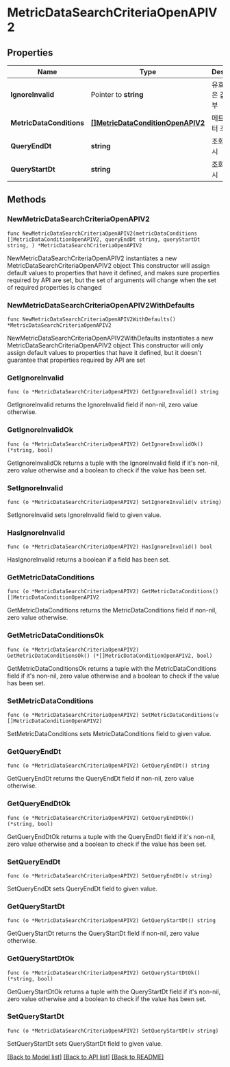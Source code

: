 # MetricDataSearchCriteriaOpenAPIV2

## Properties

Name | Type | Description | Notes
------------ | ------------- | ------------- | -------------
**IgnoreInvalid** | Pointer to **string** | 유효하지 않은 값 제외 여부 | [optional] 
**MetricDataConditions** | [**[]MetricDataConditionOpenAPIV2**](MetricDataConditionOpenAPIV2.md) | 메트릭 데이터 조건 | 
**QueryEndDt** | **string** | 조회 종료 일시 | 
**QueryStartDt** | **string** | 조회 시작 일시 | 

## Methods

### NewMetricDataSearchCriteriaOpenAPIV2

`func NewMetricDataSearchCriteriaOpenAPIV2(metricDataConditions []MetricDataConditionOpenAPIV2, queryEndDt string, queryStartDt string, ) *MetricDataSearchCriteriaOpenAPIV2`

NewMetricDataSearchCriteriaOpenAPIV2 instantiates a new MetricDataSearchCriteriaOpenAPIV2 object
This constructor will assign default values to properties that have it defined,
and makes sure properties required by API are set, but the set of arguments
will change when the set of required properties is changed

### NewMetricDataSearchCriteriaOpenAPIV2WithDefaults

`func NewMetricDataSearchCriteriaOpenAPIV2WithDefaults() *MetricDataSearchCriteriaOpenAPIV2`

NewMetricDataSearchCriteriaOpenAPIV2WithDefaults instantiates a new MetricDataSearchCriteriaOpenAPIV2 object
This constructor will only assign default values to properties that have it defined,
but it doesn't guarantee that properties required by API are set

### GetIgnoreInvalid

`func (o *MetricDataSearchCriteriaOpenAPIV2) GetIgnoreInvalid() string`

GetIgnoreInvalid returns the IgnoreInvalid field if non-nil, zero value otherwise.

### GetIgnoreInvalidOk

`func (o *MetricDataSearchCriteriaOpenAPIV2) GetIgnoreInvalidOk() (*string, bool)`

GetIgnoreInvalidOk returns a tuple with the IgnoreInvalid field if it's non-nil, zero value otherwise
and a boolean to check if the value has been set.

### SetIgnoreInvalid

`func (o *MetricDataSearchCriteriaOpenAPIV2) SetIgnoreInvalid(v string)`

SetIgnoreInvalid sets IgnoreInvalid field to given value.

### HasIgnoreInvalid

`func (o *MetricDataSearchCriteriaOpenAPIV2) HasIgnoreInvalid() bool`

HasIgnoreInvalid returns a boolean if a field has been set.

### GetMetricDataConditions

`func (o *MetricDataSearchCriteriaOpenAPIV2) GetMetricDataConditions() []MetricDataConditionOpenAPIV2`

GetMetricDataConditions returns the MetricDataConditions field if non-nil, zero value otherwise.

### GetMetricDataConditionsOk

`func (o *MetricDataSearchCriteriaOpenAPIV2) GetMetricDataConditionsOk() (*[]MetricDataConditionOpenAPIV2, bool)`

GetMetricDataConditionsOk returns a tuple with the MetricDataConditions field if it's non-nil, zero value otherwise
and a boolean to check if the value has been set.

### SetMetricDataConditions

`func (o *MetricDataSearchCriteriaOpenAPIV2) SetMetricDataConditions(v []MetricDataConditionOpenAPIV2)`

SetMetricDataConditions sets MetricDataConditions field to given value.


### GetQueryEndDt

`func (o *MetricDataSearchCriteriaOpenAPIV2) GetQueryEndDt() string`

GetQueryEndDt returns the QueryEndDt field if non-nil, zero value otherwise.

### GetQueryEndDtOk

`func (o *MetricDataSearchCriteriaOpenAPIV2) GetQueryEndDtOk() (*string, bool)`

GetQueryEndDtOk returns a tuple with the QueryEndDt field if it's non-nil, zero value otherwise
and a boolean to check if the value has been set.

### SetQueryEndDt

`func (o *MetricDataSearchCriteriaOpenAPIV2) SetQueryEndDt(v string)`

SetQueryEndDt sets QueryEndDt field to given value.


### GetQueryStartDt

`func (o *MetricDataSearchCriteriaOpenAPIV2) GetQueryStartDt() string`

GetQueryStartDt returns the QueryStartDt field if non-nil, zero value otherwise.

### GetQueryStartDtOk

`func (o *MetricDataSearchCriteriaOpenAPIV2) GetQueryStartDtOk() (*string, bool)`

GetQueryStartDtOk returns a tuple with the QueryStartDt field if it's non-nil, zero value otherwise
and a boolean to check if the value has been set.

### SetQueryStartDt

`func (o *MetricDataSearchCriteriaOpenAPIV2) SetQueryStartDt(v string)`

SetQueryStartDt sets QueryStartDt field to given value.



[[Back to Model list]](../README.md#documentation-for-models) [[Back to API list]](../README.md#documentation-for-api-endpoints) [[Back to README]](../README.md)


